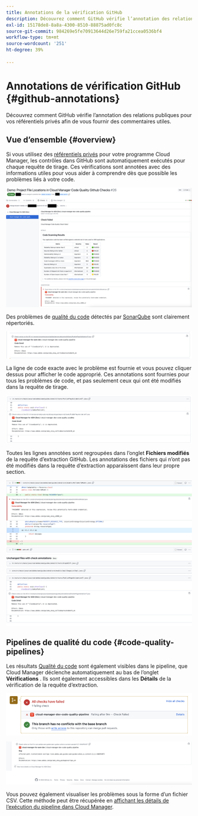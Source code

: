 ```yaml
---
title: Annotations de la vérification GitHub
description: Découvrez comment GitHub vérifie l’annotation des relations publiques pour vos référentiels privés afin de vous fournir des commentaires utiles.
exl-id: 15178de8-8a8a-4300-8510-88875ad0fc8c
source-git-commit: 984269e5fe70913644d26e759fa21ccea0536bf4
workflow-type: tm+mt
source-wordcount: '251'
ht-degree: 39%

---
```



# Annotations de vérification GitHub {#github-annotations}

Découvrez comment GitHub vérifie l’annotation des relations publiques pour vos référentiels privés afin de vous fournir des commentaires utiles.

## Vue d’ensemble {#overview}

Si vous utilisez des [référentiels privés](private-repositories.md) pour votre programme Cloud Manager, les contrôles dans GitHub sont automatiquement exécutés pour chaque requête de tirage. Ces vérifications sont annotées avec des informations utiles pour vous aider à comprendre dès que possible les problèmes liés à votre code.

![Exemple d’annotations de vérification GitHub](assets/github-check-annotations.png)

Des problèmes de [qualité du code](/help/using/code-quality-testing.md) détectés par [SonarQube](/help/using/custom-code-quality-rules.md) sont clairement répertoriés.

![Exemple d’annotation de problème de code](assets/github-check-annotations-example.png)

La ligne de code exacte avec le problème est fournie et vous pouvez cliquer dessus pour afficher le code approprié. Ces annotations sont fournies pour tous les problèmes de code, et pas seulement ceux qui ont été modifiés dans la requête de tirage.

![Exemple d’annotation de problème de code](assets/github-check-annotations-example-code.png)

Toutes les lignes annotées sont regroupées dans l’onglet **Fichiers modifiés** de la requête d’extraction GitHub. Les annotations des fichiers qui n’ont pas été modifiés dans la requête d’extraction apparaissent dans leur propre section.

![Exemple d’annotations dans l’onglet Fichiers modifiés](assets/github-check-annotations-files-changed.png)

## Pipelines de qualité du code {#code-quality-pipelines}

Les résultats [Qualité du code](/help/using/code-quality-testing.md) sont également visibles dans le pipeline, que Cloud Manager déclenche automatiquement au bas de l’onglet **Vérifications** . Ils sont également accessibles dans les **Détails** de la vérification de la requête d’extraction.

![Exemple d’annotations](assets/github-check-annotations-code-quality.png)

![Exemple d’annotations](assets/github-check-annotations-code-quality-2.png)

Vous pouvez également visualiser les problèmes sous la forme d’un fichier CSV. Cette méthode peut être récupérée en [ affichant les détails de l’exécution du pipeline dans Cloud Manager](/help/using/managing-pipelines.md).
